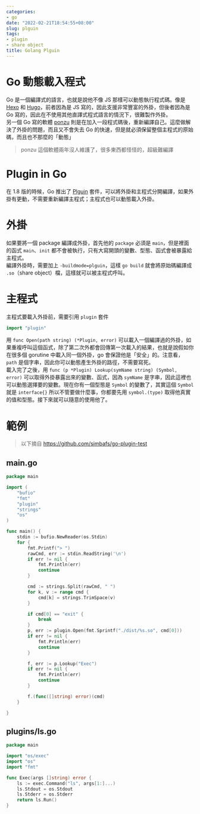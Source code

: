 ```yaml
---
categories:
- go
date: "2022-02-21T18:54:55+08:00"
slug: plguin
tags:
- plugin
- share object
title: Golang Plguin
---
```


# Go 動態載入程式

Go 是一個編譯式的語言，也就是說他不像 JS 那樣可以動態執行程式碼。像是 [Hexo](https://github.com/hexojs/hexo) 和 [Hugo](https://github.com/gohugoio/hugo)，前者因為是 JS 寫的，因此支援非常豐富的外掛，但後者因為是 Go 寫的，因此在不使用其他直譯式程式語言的情況下，很難製作外掛。  
另一個 Go 寫的軟體 [ponzu](https://github.com/ponzu-cms/ponzu) 則是在加入一段程式碼後，重新編譯自己。這麼做解決了外掛的問題，而且又不會失去 Go 的快速，但是就必須保留整個主程式的原始碼，而且也不那麼的「動態」

> ponzu 這個軟體兩年沒人維護了，很多東西都怪怪的，超級難編譯

# Plugin in Go

在 1.8 版的時候，Go 推出了 [Plguin](https://pkg.go.dev/plugin) 套件，可以將外掛和主程式分開編譯，如果外掛有更動，不需要重新編譯主程式；主程式也可以動態載入外掛。

# 外掛

如果要將一個 package 編譯成外掛，首先他的 `package` 必須是 `main`，但是裡面的函式 `main`、`init` 都不會被執行，只有大寫開頭的變數、型態、函式會被暴露給主程式。  
編譯外掛時，需要加上 `-buildmode=plguin`，這樣 `go build` 就會將原始碼編譯成 `.so`（share object）檔，這樣就可以被主程式呼叫。

# 主程式

主程式要載入外掛前，需要引用 `plugin` 套件

```go
import "plugin"
```

用 `func Open(path string) (*Plugin, error)` 可以載入一個編譯過的外掛，如果重複呼叫這個函式，除了第二次外都會回傳第一次載入的結果，也就是說假如你在很多個 gorutine 中載入同一個外掛，go 會保證他是「安全」的。注意看，`path` 是個字串，因此你可以動態產生外掛的路徑，不需要寫死。  
載入完了之後，用 `func (p *Plugin) Lookup(symName string) (Symbol, error)` 可以取得外掛暴露出來的變數、函式，因為 `symName` 是字串，因此這裡也可以動態選擇要的變數。現在你有一個型態是 `Symbol` 的變數了，其實這個 `Symbol` 就是 `interface{}` 所以不管要做什麼事，你都要先用 `symbol.(type)` 取得他真實的值和型態。接下來就可以隨意的使用他了。

# 範例

> 以下摘自 https://github.com/simbafs/go-plugin-test

## main.go

```go
package main

import (
	"bufio"
	"fmt"
	"plugin"
	"strings"
	"os"
)

func main() {
	stdin := bufio.NewReader(os.Stdin)
	for {
		fmt.Printf("> ")
		rawCmd, err := stdin.ReadString('\n')
		if err != nil {
			fmt.Println(err)
			continue
		}

		cmd := strings.Split(rawCmd, " ")
		for k, v := range cmd {
			cmd[k] = strings.TrimSpace(v)
		}

		if cmd[0] == "exit" {
			break
		}
		p, err := plugin.Open(fmt.Sprintf("./dist/%s.so", cmd[0]))
		if err != nil {
			fmt.Println(err)
			continue
		}

		f, err := p.Lookup("Exec")
		if err != nil {
			fmt.Println(err)
			continue
		}

		f.(func([]string) error)(cmd)
	}

}
```

## plugins/ls.go

```go
package main

import "os/exec"
import "os"
import "fmt"

func Exec(args []string) error {
	ls := exec.Command("ls", args[1:]...)
	ls.Stdout = os.Stdout
	ls.Stderr = os.Stderr
	return ls.Run()
}
```
